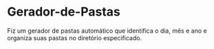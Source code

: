 # Gerador-de-Pastas
Fiz um gerador de pastas automático que identifica o dia, mês e ano e organiza suas pastas no diretório especificado.
